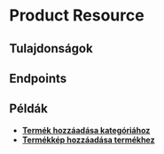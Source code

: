 # Product Resource

## Tulajdonságok

<ResourceProperties :resource="'product'" :lang="'hu'"/>

## Endpoints

[//]: <> (GET ENDPOINT)
<ResourceEndpoint :resource="'product'" :endpoint="'get'" :lang="'hu'">

<template v-slot:responseJSON>

<<< @/docs/fixtures/api/product/response/json/get_id.json

</template>

<template v-slot:responseXML>

<<< @/docs/fixtures/api/product/response/xml/get_id.xml

</template>

</ResourceEndpoint>

[//]: <> (GETCOLLECTION ENDPOINT)
<ResourceEndpoint :resource="'product'" :endpoint="'getCollection'" :lang="'hu'">

<template v-slot:responseJSON>

<<< @/docs/fixtures/api/product/response/json/get_page.json

</template>

<template v-slot:responseXML>

<<< @/docs/fixtures/api/product/response/xml/get_page.xml

</template>

</ResourceEndpoint>

[//]: <> (POST ENDPOINT)
<ResourceEndpoint :resource="'product'" :endpoint="'post'" :lang="'hu'">

<template v-slot:request>

<<< @/docs/fixtures/api/product/request/post.json

</template>

<template v-slot:responseJSON>

<<< @/docs/fixtures/api/product/response/json/get_id.json

</template>

<template v-slot:responseXML>

<<< @/docs/fixtures/api/product/response/xml/get_id.xml

</template>

</ResourceEndpoint>

[//]: <> (PUT ENDPOINT)
<ResourceEndpoint :resource="'product'" :endpoint="'put'" :lang="'hu'">

<template v-slot:request>

<<< @/docs/fixtures/api/product/request/put.json

</template>

<template v-slot:responseJSON>

<<< @/docs/fixtures/api/product/response/json/get_id.json

</template>

<template v-slot:responseXML>

<<< @/docs/fixtures/api/product/response/xml/get_id.xml

</template>

</ResourceEndpoint>

[//]: <> (DELETE ENDPOINT)
<ResourceEndpoint :resource="'product'" :endpoint="'delete'" :lang="'hu'"/>

## Példák

- [**Termék hozzáadása kategóriához**](../development/api-examples/04_attach_product_to_category.md)
- [**Termékkép hozzáadása termékhez**](../development/api-examples/05_attach_uploaded_image_to_product.md)
